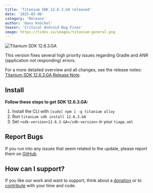 ```yaml
---
title: 'Titanium SDK 12.6.3.GA released'
date: '2025-03-06'
category: 'Release'
author: 'Hans Knöchel'
teaser: 'Critical Android Bug Fixes'
image: https://tidev.io/images/titanium-general.png
---
```


![Titanium SDK 12.6.3.GA](/images/titanium-general.png)

This version fixes several high priority issues regarding Gradle and ANR (application not responding) errors.

For a more detailed overview and all changes, see the release notes: [Titanium SDK 12.6.3.GA Release Note](https://titaniumsdk.com/guide/Titanium_SDK/Titanium_SDK_Release_Notes/Titanium_SDK_Release_Notes_12.x/Titanium_SDK_12.6.3.GA_Release_Note.html).

## Install

**Follow these steps to get SDK 12.6.3.GA:**

1. Install the CLI with `[sudo] npm i -g titanium alloy`
2. Run `titanium sdk install 12.6.3.GA`
3. Set `<sdk-version>12.6.3.GA</sdk-version>` in your `tiapp.xml`

## Report Bugs

If you run into any issues that seem related to the update, please report them on [GitHub](https://github.com/tidev/titanium-sdk/issues).

## How can I support?

If you like our work and want to support, think about a [donation](/donate) or to [contribute](/contribute) with your time and code.
